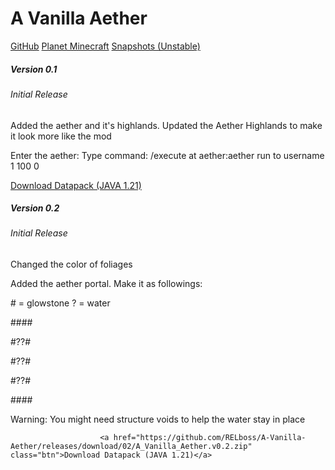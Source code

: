 <h1>A Vanilla Aether</h1>
<a href="https://github.com/RELboss/A-Vanilla-Aether" class="btn btn-primary" tabindex="-1" role="button">GitHub</a>
<a href="https://www.planetminecraft.com/data-pack/a-vanilla-aether/" class="btn btn-success" tabindex="-1" role="button">Planet Minecraft</a>
<a href="https://github.com/RELboss/A-Vanilla-Aether-Snapshots/releases" class="btn btn-dark" tabindex="-1" role="button">Snapshots (Unstable)</a>
        <div class="row mt-3">
            <div class="col-md-4 mb-4">
                <div class="card release-card">
                    <div class="card-body">
                        <h5 class="card-title">Version 0.1</h5>
                        <h6 class="card-subtitle mb-2 text-muted">Initial Release</h6>
                        <p class="card-text">Added the aether and it's highlands.
Updated the Aether Highlands to make it look more like the mod
</p>
                        <p class="card-text">Enter the aether:
Type command: /execute at aether:aether run to username 1 100 0</p>
                        <a href="https://github.com/RELboss/A-Vanilla-Aether/releases/download/01/A_Vanilla_Aether.v0.1.zip" class="btn btn-primary">Download Datapack (JAVA 1.21)</a>
                    </div>
                </div>
            </div>
            <div class="col-md-4 mb-4">
                <div class="card release-card">
                    <div class="card-body">
                        <h5 class="card-title">Version 0.2</h5>
                        <h6 class="card-subtitle mb-2 text-muted">Initial Release</h6>
                        <p class="card-text">Changed the color of foliages</p>
                        <p class="card-text mt-1">Added the aether portal.
Make it as followings:
</p>
                        <p class="card-text mt-1"># = glowstone
? = water
</p>
                        <p class="card-text mt-1">####
</p>
                        <p class="card-text mt-1">#??#
</p>
                        <p class="card-text mt-1">#??#
</p>
                        <p class="card-text mt-1>#??#
</p>
                        <p class="card-text mt-1">#??#
</p>
                        <p class="card-text mt-1">####
</p>
                        <p class="card-text mt-1">Warning: You might need structure voids to help the water stay in place</p>

                        <a href="https://github.com/RELboss/A-Vanilla-Aether/releases/download/02/A_Vanilla_Aether.v0.2.zip" class="btn">Download Datapack (JAVA 1.21)</a>
                
    
